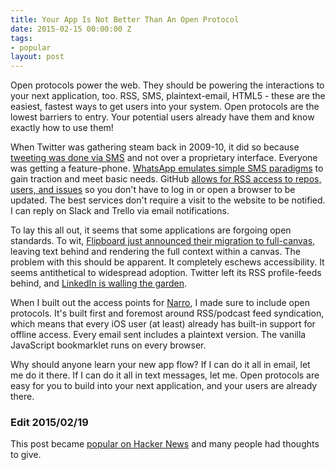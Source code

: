 ```yaml
---
title: Your App Is Not Better Than An Open Protocol
date: 2015-02-15 00:00:00 Z
tags:
- popular
layout: post
---
```


Open protocols power the web. They should be powering the interactions to your next application, too. RSS, SMS, plaintext-email, HTML5 - these are the easiest, fastest ways to get users into your system. Open protocols are the lowest barriers to entry. Your potential users already have them and know exactly how to use them!

When Twitter was gathering steam back in 2009-10, it did so because [tweeting was done via SMS](https://blog.twitter.com/2010/introducing-fast-follow-and-other-sms-tips) and not over a proprietary interface. Everyone was getting a feature-phone. [WhatsApp emulates simple SMS paradigms](http://www.whatsapp.com) to gain traction and meet basic needs. GitHub [allows for RSS access to repos, users, and issues](https://help.github.com/articles/viewing-your-feeds/) so you don't have to log in or open a browser to be updated. The best services don't require a visit to the website to be notified. I can reply on Slack and Trello via email notifications.

To lay this all out, it seems that some applications are forgoing open standards. To wit, [Flipboard just announced their migration to full-canvas](http://engineering.flipboard.com/2015/02/mobile-web/), leaving text behind and rendering the full context within a canvas. The problem with this should be apparent. It completely eschews accessibility. It seems antithetical to widespread adoption. Twitter left its RSS profile-feeds behind, and [LinkedIn is walling the garden](http://stopusinglinkedin.com).

When I built out the access points for [Narro](http://narro.co), I made sure to include open protocols. It's built first and foremost around RSS/podcast feed syndication, which means that every iOS user (at least) already has built-in support for offline access. Every email sent includes a plaintext version. The vanilla JavaScript bookmarklet runs on every browser.

Why should anyone learn your new app flow? If I can do it all in email, let me do it there. If I can do it all in text messages, let me. Open protocols are easy for you to build into your next application, and your users are already there.

### Edit 2015/02/19
This post became [popular on Hacker News](https://news.ycombinator.com/item?id=9074330) and many people had thoughts to give.
